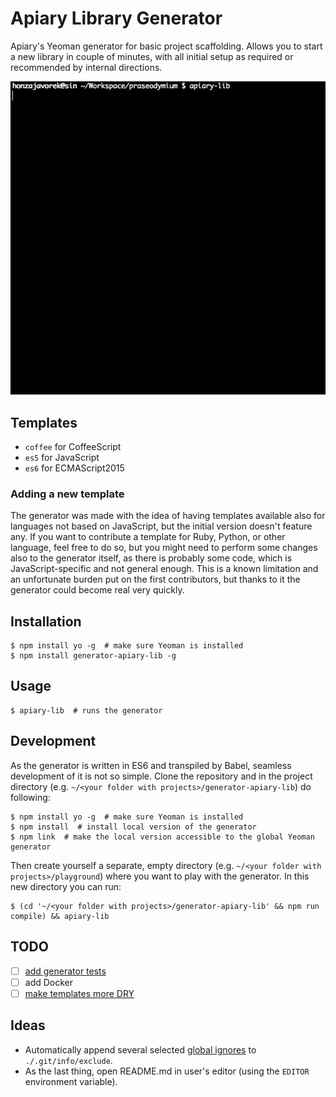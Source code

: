 # Apiary Library Generator

Apiary's Yeoman generator for basic project scaffolding. Allows you to start
a new library in couple of minutes, with all initial setup as required or
recommended by internal directions.

![Demo](https://github.com/apiaryio/generator-apiary-lib/blob/master/assets/demo.gif?raw=true)

## Templates

- `coffee` for CoffeeScript
- `es5` for JavaScript
- `es6` for ECMAScript2015

### Adding a new template

The generator was made with the idea of having templates available also for
languages not based on JavaScript, but the initial version doesn't feature any.
If you want to contribute a template for Ruby, Python, or other language, feel
free to do so, but you might need to perform some changes also to the generator
itself, as there is probably some code, which is JavaScript-specific and not
general enough. This is a known limitation and an unfortunate burden put on
the first contributors, but thanks to it the generator could become real very
quickly.

## Installation

```shell
$ npm install yo -g  # make sure Yeoman is installed
$ npm install generator-apiary-lib -g
```

## Usage

```shell
$ apiary-lib  # runs the generator
```

## Development

As the generator is written in ES6 and transpiled by Babel, seamless
development of it is not so simple. Clone the repository and in the
project directory (e.g. `~/<your folder with projects>/generator-apiary-lib`)
do following:

```shell
$ npm install yo -g  # make sure Yeoman is installed
$ npm install  # install local version of the generator
$ npm link  # make the local version accessible to the global Yeoman generator
```

Then create yourself a separate, empty directory (e.g.
`~/<your folder with projects>/playground`) where you want to play with
the generator. In this new directory you can run:

```shell
$ (cd '~/<your folder with projects>/generator-apiary-lib' && npm run compile) && apiary-lib
```

## TODO

- [ ] [add generator tests](http://yeoman.io/authoring/testing.html)
- [ ] add Docker
- [ ] [make templates more DRY](https://github.com/tj/ejs#includes)

## Ideas

- Automatically append several selected [global ignores](https://github.com/github/gitignore/blob/master/Global/) to `./.git/info/exclude`.
- As the last thing, open README.md in user's editor (using the `EDITOR` environment variable).
